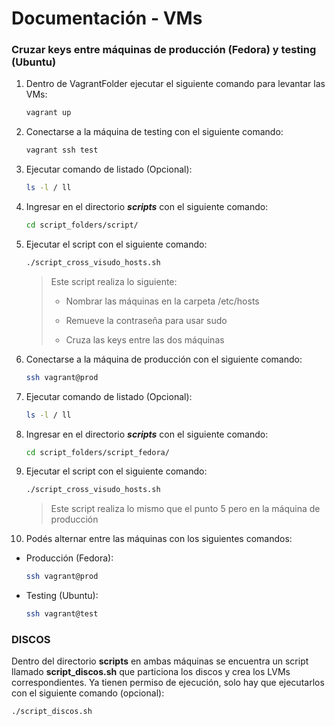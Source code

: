 # Documentación - VMs

### Cruzar keys entre máquinas de producción (Fedora) y testing (Ubuntu)

1. Dentro de VagrantFolder ejecutar el siguiente comando para levantar las VMs:

     ```bash
     vagrant up
     ```

2. Conectarse a la máquina de testing con el siguiente comando: 

     ```bash
     vagrant ssh test
     ```

3. Ejecutar comando de listado (Opcional): 

     ```bash
     ls -l / ll
     ```

4. Ingresar en el directorio ***scripts*** con el siguiente comando: 

     ```bash
     cd script_folders/script/
     ```

5. Ejecutar el script con el siguiente comando: 

     ```bash
     ./script_cross_visudo_hosts.sh
     ```

     >Este script realiza lo siguiente:
     >
     >- Nombrar las máquinas en la carpeta /etc/hosts
     >
     >- Remueve la contraseña para usar sudo
     >
     >- Cruza las keys entre las dos máquinas
        
6. Conectarse a la máquina de producción con el siguiente comando: 

     ```bash
     ssh vagrant@prod
     ```

7. Ejecutar comando de listado (Opcional): 

     ```bash
     ls -l / ll
     ```

8. Ingresar en el directorio ***scripts*** con el siguiente comando: 

     ```bash
     cd script_folders/script_fedora/
     ```

9. Ejecutar el script con el siguiente comando: 

     ```bash
     ./script_cross_visudo_hosts.sh
     ```
     > Este script realiza lo mismo que el punto 5 pero en la máquina de producción

10. Podés alternar entre las máquinas con los siguientes comandos:

- Producción (Fedora):
     ```bash
     ssh vagrant@prod
     ```
- Testing (Ubuntu):
     ```bash  
    ssh vagrant@test
    ```

### DISCOS

Dentro del directorio  **scripts** en ambas máquinas se encuentra un script llamado **script_discos.sh** que particiona los discos y crea los LVMs correspondientes. Ya tienen permiso de ejecución, solo hay que ejecutarlos con el siguiente comando (opcional):

```bash
./script_discos.sh
```